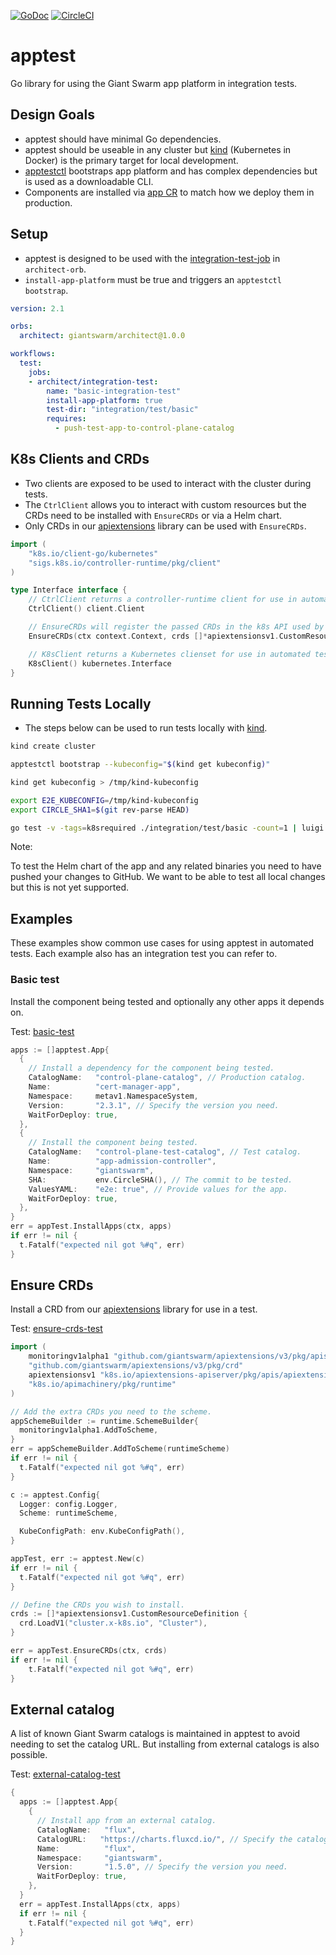 [![GoDoc](https://godoc.org/github.com/giantswarm/apptest?status.svg)](http://godoc.org/github.com/giantswarm/apptest) [![CircleCI](https://circleci.com/gh/giantswarm/apptest.svg?&style=shield)](https://circleci.com/gh/giantswarm/apptest)

# apptest

Go library for using the Giant Swarm app platform in integration tests.

## Design Goals

- apptest should have minimal Go dependencies.
- apptest should be useable in any cluster but [kind] (Kubernetes in Docker) is
the primary target for local development. 
- [apptestctl] bootstraps app platform and has complex dependencies but is used
as a downloadable CLI.
- Components are installed via [app CR] to match how we deploy them in production.

## Setup

- apptest is designed to be used with the [integration-test-job] in `architect-orb`.
- `install-app-platform` must be true and triggers an `apptestctl bootstrap`.

```yaml
version: 2.1

orbs:
  architect: giantswarm/architect@1.0.0

workflows:
  test:
    jobs:
    - architect/integration-test:
        name: "basic-integration-test"
        install-app-platform: true
        test-dir: "integration/test/basic"
        requires:
          - push-test-app-to-control-plane-catalog
```

## K8s Clients and CRDs

- Two clients are exposed to be used to interact with the cluster during tests.
- The `CtrlClient` allows you to interact with custom resources but the CRDs
need to be installed with `EnsureCRDs` or via a Helm chart.
- Only CRDs in our [apiextensions] library can be used with `EnsureCRDs`.

```go
import (
	"k8s.io/client-go/kubernetes"
	"sigs.k8s.io/controller-runtime/pkg/client"
)

type Interface interface {
	// CtrlClient returns a controller-runtime client for use in automated tests.
	CtrlClient() client.Client

	// EnsureCRDs will register the passed CRDs in the k8s API used by the client.
	EnsureCRDs(ctx context.Context, crds []*apiextensionsv1.CustomResourceDefinition) error

	// K8sClient returns a Kubernetes clienset for use in automated tests.
	K8sClient() kubernetes.Interface
}
``` 

## Running Tests Locally

- The steps below can be used to run tests locally with [kind].

```sh
kind create cluster

apptestctl bootstrap --kubeconfig="$(kind get kubeconfig)"

kind get kubeconfig > /tmp/kind-kubeconfig

export E2E_KUBECONFIG=/tmp/kind-kubeconfig
export CIRCLE_SHA1=$(git rev-parse HEAD)

go test -v -tags=k8srequired ./integration/test/basic -count=1 | luigi
```

Note:

To test the Helm chart of the app and any related binaries you need to
have pushed your changes to GitHub. We want to be able to test all local changes
but this is not yet supported.

## Examples

These examples show common use cases for using apptest in automated tests.
Each example also has an integration test you can refer to.

###  Basic test

Install the component being tested and optionally any other apps it depends on.

Test: [basic-test]

```go
apps := []apptest.App{
  {
    // Install a dependency for the component being tested.
    CatalogName:   "control-plane-catalog", // Production catalog.
    Name:          "cert-manager-app",
    Namespace:     metav1.NamespaceSystem,
    Version:       "2.3.1", // Specify the version you need.
    WaitForDeploy: true,
  },
  {
    // Install the component being tested.
    CatalogName:   "control-plane-test-catalog", // Test catalog.
    Name:          "app-admission-controller",
    Namespace:     "giantswarm",
    SHA:           env.CircleSHA(), // The commit to be tested.
    ValuesYAML:    "e2e: true", // Provide values for the app.
    WaitForDeploy: true,
  },
}
err = appTest.InstallApps(ctx, apps)
if err != nil {
  t.Fatalf("expected nil got %#q", err)
}
```

## Ensure CRDs

Install a CRD from our [apiextensions] library for use in a test.

Test: [ensure-crds-test]

```go
import (
	monitoringv1alpha1 "github.com/giantswarm/apiextensions/v3/pkg/apis/monitoring/v1alpha1"
	"github.com/giantswarm/apiextensions/v3/pkg/crd"
	apiextensionsv1 "k8s.io/apiextensions-apiserver/pkg/apis/apiextensions/v1"
	"k8s.io/apimachinery/pkg/runtime"
)

// Add the extra CRDs you need to the scheme.
appSchemeBuilder := runtime.SchemeBuilder{
  monitoringv1alpha1.AddToScheme,
}
err = appSchemeBuilder.AddToScheme(runtimeScheme)
if err != nil {
  t.Fatalf("expected nil got %#q", err)
}

c := apptest.Config{
  Logger: config.Logger,
  Scheme: runtimeScheme,

  KubeConfigPath: env.KubeConfigPath(),
}

appTest, err := apptest.New(c)
if err != nil {
  t.Fatalf("expected nil got %#q", err)
}

// Define the CRDs you wish to install.
crds := []*apiextensionsv1.CustomResourceDefinition {
  crd.LoadV1("cluster.x-k8s.io", "Cluster"),
}

err = appTest.EnsureCRDs(ctx, crds)
if err != nil {
    t.Fatalf("expected nil got %#q", err)
}
```

## External catalog

A list of known Giant Swarm catalogs is maintained in apptest to avoid needing
to set the catalog URL. But installing from external catalogs is also possible.

Test: [external-catalog-test]

```go
{
  apps := []apptest.App{
    {
      // Install app from an external catalog. 
      CatalogName:   "flux", 
      CatalogURL:   "https://charts.fluxcd.io/", // Specify the catalog URL
      Name:          "flux",
      Namespace:     "giantswarm",
      Version:       "1.5.0", // Specify the version you need.
      WaitForDeploy: true,
    },
  }
  err = appTest.InstallApps(ctx, apps)
  if err != nil {
    t.Fatalf("expected nil got %#q", err)
  }
}
```

[app CR]: https://docs.giantswarm.io/reference/cp-k8s-api/apps.application.giantswarm.io/
[apiextensions]: https://github.com/giantswarm/apiextensions
[apptestctl]: https://github.com/giantswarm/apptestctl
[client-go]: https://github.com/kubernetes/client-go 
[controller-runtime]: https://github.com/kubernetes-sigs/controller-runtime
[integration-test-job]: https://github.com/giantswarm/architect-orb/blob/master/docs/job/integration-test.md
[kind]: https://kind.sigs.k8s.io/

[basic-test]: https://github.com/giantswarm/apptest/blob/master/integration/test/basic/basic_test.go
[ensure-crds-test]: https://github.com/giantswarm/apptest/blob/master/integration/test/ensurecrds/ensure_crds_test.go
[external-catalog-test]: https://github.com/giantswarm/apptest/blob/master/integration/test/externalcatalog/external_catalog_test.go
